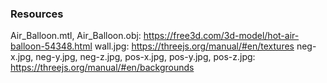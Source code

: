 ### Resources
Air_Balloon.mtl, Air_Balloon.obj:
https://free3d.com/3d-model/hot-air-balloon-54348.html
wall.jpg: https://threejs.org/manual/#en/textures
neg-x.jpg,
neg-y.jpg,
neg-z.jpg,
pos-x.jpg,
pos-y.jpg,
pos-z.jpg: https://threejs.org/manual/#en/backgrounds
